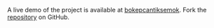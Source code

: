 A live demo of the project is available at [bokepcantiksemok](https://bokepcantiksemok.pages.dev).
Fork the [repository](https://github.com/jolk9110) on GitHub.